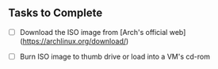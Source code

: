 


## Tasks to Complete

- [ ] Download the ISO image from [Arch's official web] (https://archlinux.org/download/)
- [ ] Burn ISO image to thumb drive or load into a VM's cd-rom

